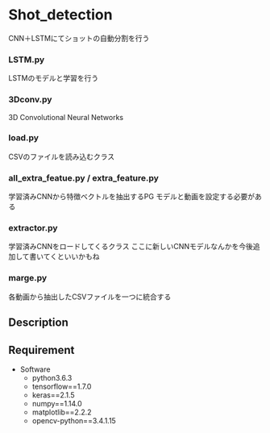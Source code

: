 # Shot_detection
 CNN＋LSTMにてショットの自動分割を行う

### LSTM.py
LSTMのモデルと学習を行う

### 3Dconv.py
3D Convolutional Neural Networks

### load.py
CSVのファイルを読み込むクラス

### all_extra_featue.py / extra_feature.py
学習済みCNNから特徴ベクトルを抽出するPG
モデルと動画を設定する必要がある


### extractor.py
学習済みCNNをロードしてくるクラス
ここに新しいCNNモデルなんかを今後追加して書いてくといいかもね


### marge.py
各動画から抽出したCSVファイルを一つに統合する


## Description


## Requirement
- Software
    - python3.6.3
    - tensorflow==1.7.0
    - keras==2.1.5
    - numpy==1.14.0
    - matplotlib==2.2.2
    - opencv-python==3.4.1.15
